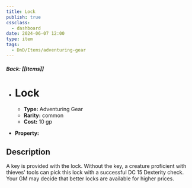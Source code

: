 ```yaml
---
title: Lock
publish: true
cssclass:
  - dashboard
date: 2024-06-07 12:00
type: item
tags:
  - DnD/Items/adventuring-gear
---
```


##### Back: [[Items]]

- # Lock

    - **Type:** Adventuring Gear
    - **Rarity:** common
    - **Cost:** 10 gp
- **Property:** 



## Description 

A key is provided with the lock. Without the key, a creature proficient with thieves' tools can pick this lock with a successful DC 15 Dexterity check. Your GM may decide that better locks are available for higher prices. 
